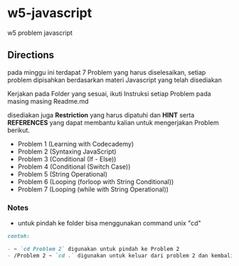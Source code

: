 # w5-javascript

w5 problem javascript

## Directions

pada minggu ini terdapat 7 Problem yang harus diselesaikan, setiap problem dipisahkan berdasarkan materi Javascript yang telah disediakan

Kerjakan pada Folder yang sesuai, ikuti Instruksi setiap Problem pada masing masing Readme.md

disediakan juga **Restriction** yang harus dipatuhi dan **HINT** serta **REFERENCES** yang dapat membantu kalian untuk mengerjakan Problem berikut.

- Problem 1 (Learning with Codecademy)
- Problem 2 (Syntaxing JavaScript)
- Problem 3 (Conditional (If - Else))
- Problem 4 (Conditional (Switch Case))
- Problem 5 (String Operational)
- Problem 6 (Looping (forloop with String Conditional))
- Problem 7 (Looping (while with String Operational))

### Notes

- untuk pindah ke folder bisa menggunakan command unix "cd"

````md
contoh:

- ~ `cd Problem 2` digunakan untuk pindah ke Problem 2
- /Problem 2 ~ `cd .` digunakan untuk keluar dari problem 2 dan kembali ke folder W5-Problem-Javascript
````
